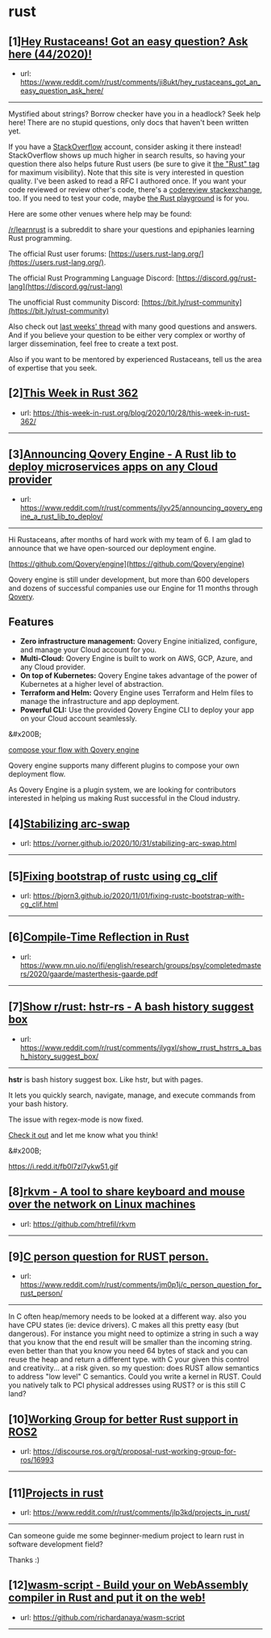 # rust
## [1][Hey Rustaceans! Got an easy question? Ask here (44/2020)!](https://www.reddit.com/r/rust/comments/ji8ukt/hey_rustaceans_got_an_easy_question_ask_here/)
- url: https://www.reddit.com/r/rust/comments/ji8ukt/hey_rustaceans_got_an_easy_question_ask_here/
---
Mystified about strings? Borrow checker have you in a headlock? Seek help here! There are no stupid questions, only docs that haven't been written yet.

If you have a [StackOverflow](http://stackoverflow.com/) account, consider asking it there instead! StackOverflow shows up much higher in search results, so having your question there also helps future Rust users (be sure to give it [the "Rust" tag](http://stackoverflow.com/questions/tagged/rust) for maximum visibility). Note that this site is very interested in question quality. I've been asked to read a RFC I authored once. If you want your code reviewed or review other's code, there's a [codereview stackexchange](https://codereview.stackexchange.com/questions/tagged/rust), too. If you need to test your code, maybe [the Rust playground](https://play.rust-lang.org) is for you.

Here are some other venues where help may be found:

[/r/learnrust](https://www.reddit.com/r/learnrust) is a subreddit to share your questions and epiphanies learning Rust programming.

The official Rust user forums: [https://users.rust-lang.org/](https://users.rust-lang.org/).

The official Rust Programming Language Discord: [https://discord.gg/rust-lang](https://discord.gg/rust-lang)

The unofficial Rust community Discord: [https://bit.ly/rust-community](https://bit.ly/rust-community)

Also check out [last weeks' thread](https://reddit.com/r/rust/comments/jdwuis/hey_rustaceans_got_an_easy_question_ask_here/) with many good questions and answers. And if you believe your question to be either very complex or worthy of larger dissemination, feel free to create a text post.

Also if you want to be mentored by experienced Rustaceans, tell us the area of expertise that you seek.
## [2][This Week in Rust 362](https://www.reddit.com/r/rust/comments/jk35ha/this_week_in_rust_362/)
- url: https://this-week-in-rust.org/blog/2020/10/28/this-week-in-rust-362/
---

## [3][Announcing Qovery Engine - A Rust lib to deploy microservices apps on any Cloud provider](https://www.reddit.com/r/rust/comments/jlyv25/announcing_qovery_engine_a_rust_lib_to_deploy/)
- url: https://www.reddit.com/r/rust/comments/jlyv25/announcing_qovery_engine_a_rust_lib_to_deploy/
---
Hi Rustaceans, after months of hard work with my team of 6. I am glad to announce that we have open-sourced our deployment engine.

[https://github.com/Qovery/engine](https://github.com/Qovery/engine)

Qovery engine is still under development, but more than 600 developers and dozens of successful companies use our Engine for 11 months through [Qovery](https://www.qovery.com).

## Features

* **Zero infrastructure management:** Qovery Engine initialized, configure, and manage your Cloud account for you.
* **Multi-Cloud:** Qovery Engine is built to work on AWS, GCP, Azure, and any Cloud provider.
* **On top of Kubernetes:** Qovery Engine takes advantage of the power of Kubernetes at a higher level of abstraction.
* **Terraform and Helm:** Qovery Engine uses Terraform and Helm files to manage the infrastructure and app deployment.
* **Powerful CLI:** Use the provided Qovery Engine CLI to deploy your app on your Cloud account seamlessly.

&amp;#x200B;

[compose your flow with Qovery engine](https://preview.redd.it/7d5msvtk6lw51.png?width=1722&amp;format=png&amp;auto=webp&amp;s=594771af8b1dc9496cfd303bafb356eb497b9031)

Qovery engine supports many different plugins to compose your own deployment flow.

As Qovery Engine is a plugin system, we are looking for contributors interested in helping us making Rust successful in the Cloud industry.
## [4][Stabilizing arc-swap](https://www.reddit.com/r/rust/comments/jlztu7/stabilizing_arcswap/)
- url: https://vorner.github.io/2020/10/31/stabilizing-arc-swap.html
---

## [5][Fixing bootstrap of rustc using cg_clif](https://www.reddit.com/r/rust/comments/jm0rte/fixing_bootstrap_of_rustc_using_cg_clif/)
- url: https://bjorn3.github.io/2020/11/01/fixing-rustc-bootstrap-with-cg_clif.html
---

## [6][Compile-Time Reflection in Rust](https://www.reddit.com/r/rust/comments/jm1h2x/compiletime_reflection_in_rust/)
- url: https://www.mn.uio.no/ifi/english/research/groups/psy/completedmasters/2020/gaarde/masterthesis-gaarde.pdf
---

## [7][Show r/rust: hstr-rs - A bash history suggest box](https://www.reddit.com/r/rust/comments/jlygxl/show_rrust_hstrrs_a_bash_history_suggest_box/)
- url: https://www.reddit.com/r/rust/comments/jlygxl/show_rrust_hstrrs_a_bash_history_suggest_box/
---
**hstr** is bash history suggest box. Like hstr, but with pages.  


It lets you quickly search, navigate, manage, and execute commands from your bash history.  


The issue with regex-mode is now fixed.  


[Check it out](https://github.com/adder46/hstr-rs) and let me know what you think!  


&amp;#x200B;

https://i.redd.it/fb0l7zl7ykw51.gif
## [8][rkvm - A tool to share keyboard and mouse over the network on Linux machines](https://www.reddit.com/r/rust/comments/jlhga1/rkvm_a_tool_to_share_keyboard_and_mouse_over_the/)
- url: https://github.com/htrefil/rkvm
---

## [9][C person question for RUST person.](https://www.reddit.com/r/rust/comments/jm0p1j/c_person_question_for_rust_person/)
- url: https://www.reddit.com/r/rust/comments/jm0p1j/c_person_question_for_rust_person/
---
In C often heap/memory needs to be looked at a different way.  also you have CPU states (ie: device drivers).  C makes all this pretty easy (but dangerous).  For instance you might need to optimize a string in such a way that you know that the end result will be smaller than the incoming string.  even better than that you know you need 64 bytes of stack and you can reuse the heap and return a different type.  with C your given this control and creativity... at a risk given.  so my question: does RUST allow semantics to address "low level" C semantics.  Could you write a kernel in RUST.  Could you natively talk to PCI physical addresses using RUST?  or is this still C land?
## [10][Working Group for better Rust support in ROS2](https://www.reddit.com/r/rust/comments/jlnp00/working_group_for_better_rust_support_in_ros2/)
- url: https://discourse.ros.org/t/proposal-rust-working-group-for-ros/16993
---

## [11][Projects in rust](https://www.reddit.com/r/rust/comments/jlp3kd/projects_in_rust/)
- url: https://www.reddit.com/r/rust/comments/jlp3kd/projects_in_rust/
---
Can someone guide me some beginner-medium project to learn rust in software development field?

Thanks :)
## [12][wasm-script - Build your on WebAssembly compiler in Rust and put it on the web!](https://www.reddit.com/r/rust/comments/jloq9n/wasmscript_build_your_on_webassembly_compiler_in/)
- url: https://github.com/richardanaya/wasm-script
---

